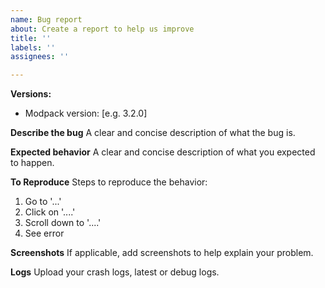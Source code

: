 ```yaml
---
name: Bug report
about: Create a report to help us improve
title: ''
labels: ''
assignees: ''

---
```


**Versions:**
 - Modpack version: [e.g. 3.2.0]

**Describe the bug**
A clear and concise description of what the bug is.

**Expected behavior**
A clear and concise description of what you expected to happen.

**To Reproduce**
Steps to reproduce the behavior:
1. Go to '...'
2. Click on '....'
3. Scroll down to '....'
4. See error

**Screenshots**
If applicable, add screenshots to help explain your problem.

**Logs**
Upload your crash logs, latest or debug logs.

